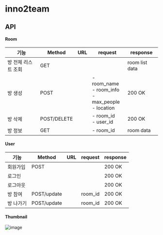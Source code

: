 # inno2team

## API

#### Room

| 기능                | Method      | URL | request                                                     | response       |
| ------------------- | ----------- | --- | ----------------------------------------------------------- | -------------- |
| 방 전체 리스트 조회 | GET         |     |                                                             | room list data |
| 방 생성             | POST        |     | - room_name<br/>- room_info<br/>- max_people<br/>- location | 200 OK         |
| 방 삭제             | POST/DELETE |     | - room_id<br/>- user_id                                     | 200 OK         |
| 방 정보             | GET         |     | - room_id                                                   | room data      |

#### User

| 기능      | Method      | URL | request | response |
| --------- | ----------- | --- | ------- | -------- |
| 회원가입  | POST        |     |         | 200 OK   |
| 로그인    |             |     |         | 200 OK   |
| 로그아웃  |             |     |         | 200 OK   |
| 방 참여   | POST/update |     | room_id | 200 OK   |
| 방 나가기 | POST/update |     | room_id | 200 OK   |


#### Thumbnail
![image](https://github.com/inno2team/inno2team/assets/57711744/c4da4184-dce2-47db-80d7-aa4678c6b101)
